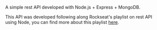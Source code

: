 A simple rest API  developed with Node.js + Express + MongoDB.

This API was developed following along Rockseat's playlist on rest API using Node, you can find more about this playlist <a href ="https://www.youtube.com/watch?v=BN_8bCfVp88&list=PL85ITvJ7FLoiXVwHXeOsOuVppGbBzo2dp">here</a>.
